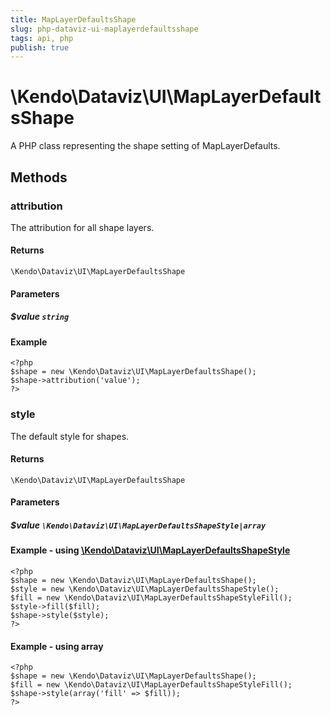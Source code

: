 ```yaml
---
title: MapLayerDefaultsShape
slug: php-dataviz-ui-maplayerdefaultsshape
tags: api, php
publish: true
---
```


# \Kendo\Dataviz\UI\MapLayerDefaultsShape

A PHP class representing the shape setting of MapLayerDefaults.


## Methods

### attribution
The attribution for all shape layers.

#### Returns
`\Kendo\Dataviz\UI\MapLayerDefaultsShape`

#### Parameters

##### $value `string`



#### Example 
    <?php
    $shape = new \Kendo\Dataviz\UI\MapLayerDefaultsShape();
    $shape->attribution('value');
    ?>

### style

The default style for shapes.

#### Returns
`\Kendo\Dataviz\UI\MapLayerDefaultsShape`

#### Parameters

##### $value `\Kendo\Dataviz\UI\MapLayerDefaultsShapeStyle|array`


#### Example - using [\Kendo\Dataviz\UI\MapLayerDefaultsShapeStyle](/kendo-ui/api/wrappers/php/Kendo/Dataviz/UI/MapLayerDefaultsShapeStyle)
    <?php
    $shape = new \Kendo\Dataviz\UI\MapLayerDefaultsShape();
    $style = new \Kendo\Dataviz\UI\MapLayerDefaultsShapeStyle();
    $fill = new \Kendo\Dataviz\UI\MapLayerDefaultsShapeStyleFill();
    $style->fill($fill);
    $shape->style($style);
    ?>

#### Example - using array

    <?php
    $shape = new \Kendo\Dataviz\UI\MapLayerDefaultsShape();
    $fill = new \Kendo\Dataviz\UI\MapLayerDefaultsShapeStyleFill();
    $shape->style(array('fill' => $fill));
    ?>

